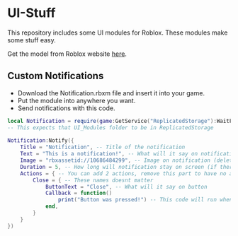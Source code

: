 # UI-Stuff
This repository includes some UI modules for Roblox. 
These modules make some stuff easy.

Get the model from Roblox website [here](https://create.roblox.com/marketplace/asset/11377872227/UI-Modules).

## Custom Notifications
- Download the Notification.rbxm file and insert it into your game.
- Put the module into anywhere you want.
- Send notifications with this code.
```lua
local Notification = require(game:GetService("ReplicatedStorage"):WaitForChild("UI_Modules"):WaitForChild("Notification"))
-- This expects that UI_Modules folder to be in ReplicatedStorage
 
Notification:Notify({
	Title = "Notification", -- Title of the notification
	Text = "This is a notification!", -- What will it say on notification
	Image = "rbxassetid://10686484299", -- Image on notification (delete this line if no image)
	Duration = 5, -- How long will notification stay on screen (if there are actions, duration will be disabled for that notification)
	Actions = { -- You can add 2 actions, remove this part to have no actions(will ignore if there are more than 2)(changing code to have more will make it look ugly)
		Close = { -- These names doesnt matter
			ButtonText = "Close", -- What will it say on button
			Callback = function()
				print("Button was pressed!") -- This code will run when button is pressed
			end,
		}
	}
})
```
